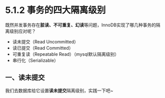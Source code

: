 # 5.1.2 事务的四大隔离级别

既然并发事务存在**脏读、不可重复、幻读**等问题，InnoDB实现了哪几种事务的隔离级别应对呢？

- 读未提交（Read Uncommitted）
- 读已提交（Read Committed）
- 可重复读（Repeatable Read）（mysql默认隔离级别）
- 串行化（Serializable）

## 一、读未提交

我们去数据库给它设置**读未提交**隔离级别，实践一下吧~